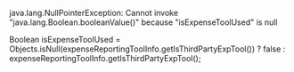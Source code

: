 java.lang.NullPointerException: Cannot invoke "java.lang.Boolean.booleanValue()" because "isExpenseToolUsed" is null

Boolean isExpenseToolUsed = Objects.isNull(expenseReportingToolInfo.getIsThirdPartyExpTool()) ? false : expenseReportingToolInfo.getIsThirdPartyExpTool();
